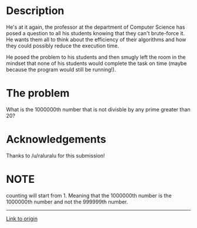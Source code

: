 # Description

He's at it again, the professor at the department of Computer Science has posed a question to all his students knowing that they can't brute-force it. He wants them all to think about the efficiency of their algorithms and how they could possibly reduce the execution time.

He posed the problem to his students and then smugly left the room in the mindset that none of his students would complete the task on time (maybe because the program would still be running!).

# The problem

What is the 1000000th number that is not divisble by any prime greater than 20?

# Acknowledgements

Thanks to /u/raluralu for this submission!


# NOTE 

counting will start from 1. Meaning that the 1000000th number is the 1000000th number and not the 999999th number.

---

[Link to origin](https://www.reddit.com/r/dailyprogrammer/2snhei)